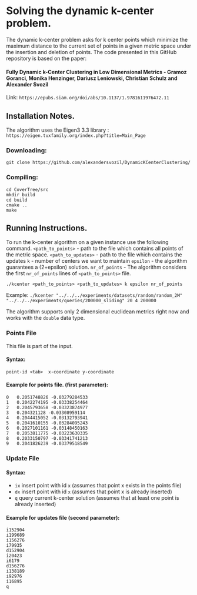 # Solving the dynamic k-center problem.

The dynamic k-center problem asks for k center points which minimize the maximum distance 
to the current set of points in a given metric space under the insertion and deletion of points.
The code presented in this GitHub repository is based on the paper: 
#### Fully Dynamic k-Center Clustering in Low Dimensional Metrics - Gramoz Goranci, Monika Henzinger, Dariusz Leniowski, Christian Schulz and Alexander Svozil
Link: `https://epubs.siam.org/doi/abs/10.1137/1.9781611976472.11`

## Installation Notes.
The algorithm uses the Eigen3 3.3 library : `https://eigen.tuxfamily.org/index.php?title=Main_Page`


### Downloading:
```
git clone https://github.com/alexandersvozil/DynamicKCenterClustering/
```

### Compiling:
```
cd CoverTree/src
mkdir build
cd build
cmake ..
make
```

## Running Instructions.
To run the k-center algorithm on a given instance use the following command.
`<path_to_points>` - path to the file which contains all points of the metric space.
`<path_to_updates>` - path to the file which contains the updates 
`k` - number of centers we want to maintain
`epsilon` - the algorithm guarantees a (2+epsilon) solution.
`nr_of_points` - The algorithm considers the first `nr_of_points` lines of `<path_to_points>` file.
```
./kcenter <path_to_points> <path_to_updates> k epsilon nr_of_points 
```
Example: `./kcenter "../../../experiments/datasets/random/random_2M" "../../../experiments/queries/200000_sliding" 20 4 200000`


The algorithm supports only 2 dimensional euclidean metrics right now and works with the `double`
data type.

### Points File
This file is part of the input. 
#### Syntax:
```
point-id <tab>	x-coordinate y-coordinate
```

#### Example for points file. (first parameter):
```
0	0.2051748826 -0.03279284533
1	0.2042274195 -0.03338254464
2	0.2045793658 -0.03323874977
3	0.204321128 -0.03308959114
4	0.2044415052 -0.03132793941
5	0.2041610155 -0.03284095243
6	0.2027101161 -0.03148450163
7	0.2053811775 -0.03223630335
8	0.2033150797 -0.03341741213
9	0.2041826239 -0.03379518549
```

### Update File
#### Syntax:
- `ix` insert point with id `x` (assumes that point x exists in the points file)
- `dx` insert point with id `x` (assumes that point x is already inserted)
- `q` query current k-center solution (assumes that at least one point is already inserted)

#### Example for updates file (second parameter):
```
i152904
i199689
i156276
i79935
d152904
i20423
i6179
d156276
i138189
i92976
i16895
q
```
